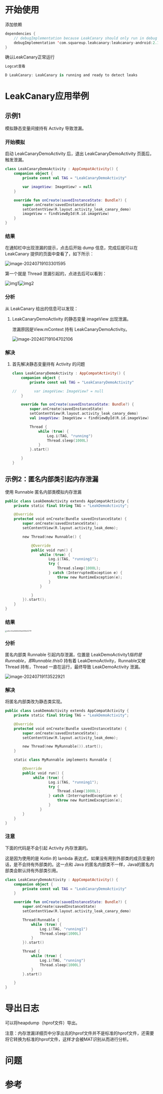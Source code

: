 # 开始使用

添加依赖

```kotlin
dependencies { 
    // debugImplementation because LeakCanary should only run in debug builds. 
    debugImplementation 'com.squareup.leakcanary:leakcanary-android:2.14' 
}
```

确认LeakCanary正常运行

```kotlin
Logcat查看

D LeakCanary: LeakCanary is running and ready to detect leaks
```

# LeakCanary应用举例

## 示例1

模拟静态变量间接持有 Activity 导致泄漏。

### 开始模拟

启动 LeakCanaryDemoActivity 后，退出 LeakCanaryDemoActivity 页面后，触发泄漏。

```kotlin
class LeakCanaryDemoActivity : AppCompatActivity() {
    companion object {
        private const val TAG = "LeakCanaryDemoActivity"

        var imageView: ImageView? = null
    }

    override fun onCreate(savedInstanceState: Bundle?) {
        super.onCreate(savedInstanceState)
        setContentView(R.layout.activity_leak_canary_demo)
        imageView = findViewById(R.id.imageView)
    }
}
```

### 结果

在通知栏中出现泄漏的提示，点击后开始 dump 信息，完成后就可以在 LeakCanary 提供的页面中查看了，如下所示：

![image-20240719103301595](images/LeakCanary使用/image-20240719103301595.png)

第一个就是 Thread 泄漏引起的，点进去后可以看到：

![img1](images/LeakCanary使用/image-20240719103554621.png)![img2](images/LeakCanary使用/image-20240719103635707.png)

### 分析

从 LeakCanary 给出的信息可以发现：

1. LeakCanaryDemoActivity 的静态变量 imageView 出现泄漏。

   泄漏原因是View.mContext 持有 LeakCanaryDemoActivity。

   ![image-20240719104702106](images/LeakCanary使用/image-20240719104702106.png)

### 解决

1. 首先解决静态变量持有 Activity 的问题

   ```kotlin
   class LeakCanaryDemoActivity : AppCompatActivity() {
       companion object {
           private const val TAG = "LeakCanaryDemoActivity"
   
   //        var imageView: ImageView? = null
       }
   
       override fun onCreate(savedInstanceState: Bundle?) {
           super.onCreate(savedInstanceState)
           setContentView(R.layout.activity_leak_canary_demo)
           val imageView: ImageView = findViewById(R.id.imageView)
   
           Thread {
               while (true) {
                   Log.i(TAG, "running")
                   Thread.sleep(1000L)
               }
           }.start()
   
       }
   }
   ```

## 示例2：匿名内部类引起内存泄漏

使用 Runnable 匿名内部类模拟内存泄漏

```kotlin
public class LeakDemoActivity extends AppCompatActivity {
    private static final String TAG = "LeakDemoActivity";

    @Override
    protected void onCreate(Bundle savedInstanceState) {
        super.onCreate(savedInstanceState);
        setContentView(R.layout.activity_leak_demo);

        new Thread(new Runnable() {

            @Override
            public void run() {
                while (true) {
                    Log.i(TAG, "running1");
                    try {
                        Thread.sleep(1000L);
                    } catch (InterruptedException e) {
                        throw new RuntimeException(e);
                    }
                }

            }
        }).start();
    }
}
```

### 结果

<img src="images/LeakCanary使用/ea5ec4cba9d8d4e9fade56fbb4277ff.jpg" alt="ea5ec4cba9d8d4e9fade56fbb4277ff" style="zoom:33%;" />

### 分析

匿名内部类 Runnable 引起内存泄漏，位置是 LeakDemoActivity$1 指的是 Runnable，即 Runnable.this$0 持有着 LeakDemoActivity，Runnable又被 Thread 持有，Thread 一直在运行，最终导致 LeakDemoActivity 泄漏。

![image-20240719113522921](images/LeakCanary使用/image-20240719113522921.png)

### 解决

将匿名内部类改为静态类实现。

```kotlin
public class LeakDemoActivity extends AppCompatActivity {
    private static final String TAG = "LeakDemoActivity";

    @Override
    protected void onCreate(Bundle savedInstanceState) {
        super.onCreate(savedInstanceState);
        setContentView(R.layout.activity_leak_demo);

        new Thread(new MyRunnable()).start();
    }

    static class MyRunnable implements Runnable {

        @Override
        public void run() {
             while (true) {
                    Log.i(TAG, "running1");
                    try {
                        Thread.sleep(1000L);
                    } catch (InterruptedException e) {
                        throw new RuntimeException(e);
                    }
                }
        }
    }
}
```

### 注意

下面的代码是不会引起 Activity 内存泄漏的。

这是因为使用的是 Kotlin 的 lambda 表达式，如果没有用到外部类的成员变量的话，是不会持有外部类的。这一点和 Java 的匿名内部类不一样，Java的匿名内部类会默认持有外部类引用。

```kotlin
class LeakCanaryDemoActivity : AppCompatActivity() {
    companion object {
        private const val TAG = "LeakCanaryDemoActivity"
    }

    override fun onCreate(savedInstanceState: Bundle?) {
        super.onCreate(savedInstanceState)
        setContentView(R.layout.activity_leak_canary_demo)

        Thread(Runnable {
            while (true) {
                Log.i(TAG, "running1")
                Thread.sleep(1000L)
            }
        }).start()

        Thread {
            while (true) {
                Log.i(TAG, "running")
                Thread.sleep(1000L)
            }
        }.start()

    }
}
```



# 导出日志

可以将heapdump（hprof文件）导出。

注意：内存泄漏详细页中分享出去的hprof文件并不是标准的hprof文件，还需要将它转换为标准的hprof文件，这样才会被MAT识别从而进行分析。





# 问题





# 参考

